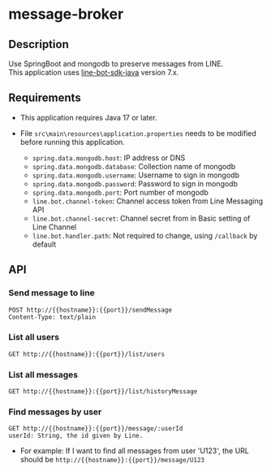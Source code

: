 # message-broker
## Description
Use SpringBoot and mongodb to preserve messages from LINE.</br>
This application uses [line-bot-sdk-java](https://github.com/line/line-bot-sdk-java) version 7.x.

## Requirements
- This application requires Java 17 or later.
- File `src\main\resources\application.properties` needs to be modified before running this application.

  - `spring.data.mongodb.host`: IP address or DNS 
  - `spring.data.mongodb.database`: Collection name of mongodb
  - `spring.data.mongodb.username`: Username to sign in mongodb
  - `spring.data.mongodb.password`: Password to sign in mongodb
  - `spring.data.mongodb.port`: Port number of mongodb
  - `line.bot.channel-token`: Channel access token from Line Messaging API
  - `line.bot.channel-secret`: Channel secret from in Basic setting of Line Channel
  - `line.bot.handler.path`: Not required to change, using `/callback` by default

## API
### Send message to line
```http request
POST http://{{hostname}}:{{port}}/sendMessage
Content-Type: text/plain
```
### List all users
```http request
GET http://{{hostname}}:{{port}}/list/users
```
### List all messages
```http request
GET http://{{hostname}}:{{port}}/list/historyMessage
```
### Find messages by user
```http request
GET http://{{hostname}}:{{port}}/message/:userId
userId: String, the id given by Line.
```
- For example: If I want to find all messages from user 'U123', the URL should be `http://{{hostname}}:{{port}}/message/U123`